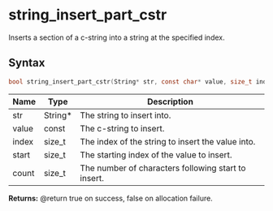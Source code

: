 # string_insert_part_cstr

Inserts a section of a c-string into a string at the specified index.

## Syntax

```c
bool string_insert_part_cstr(String* str, const char* value, size_t index, size_t start, size_t count);
```

| Name | Type | Description |
| --- | --- | --- |
| str | String* | The string to insert into. |
| value | const | The c-string to insert. |
| index | size_t | The index of the string to insert the value into. |
| start | size_t | The starting index of the value to insert. |
| count | size_t | The number of characters following start to insert. |

**Returns:** @return true on success, false on allocation failure.

